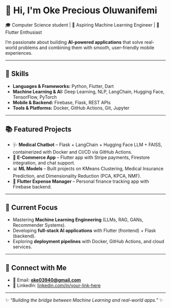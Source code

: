 # 👋 Hi, I'm Oke Precious Oluwanifemi  

🎓 Computer Science student | 🤖 Aspiring Machine Learning Engineer | 📱 Flutter Enthusiast  

I’m passionate about building **AI-powered applications** that solve real-world problems and combining them with smooth, user-friendly mobile experiences.  

---

## 🚀 Skills
- **Languages & Frameworks:** Python, Flutter, Dart  
- **Machine Learning & AI:** Deep Learning, NLP, LangChain, Hugging Face, TensorFlow, PyTorch  
- **Mobile & Backend:** Firebase, Flask, REST APIs  
- **Tools & Platforms:** Docker, GitHub Actions, Git, Jupyter  

---

## 📚 Featured Projects
- 🩺 **Medical Chatbot** – Flask + LangChain + Hugging Face LLM + FAISS, containerized with Docker and CI/CD via GitHub Actions.  
- 🛒 **E-Commerce App** – Flutter app with Stripe payments, Firestore integration, and chat support.  
- 📊 **ML Models** – Built projects on KMeans Clustering, Medical Insurance Prediction, and Dimensionality Reduction (PCA, KPCA, NMF).  
- 📱 **Flutter Expense Manager** – Personal finance tracking app with Firebase backend.  

---

## 🌟 Current Focus
- Mastering **Machine Learning Engineering** (LLMs, RAG, GANs, Recommender Systems).  
- Developing **full-stack AI applications** with Flutter (frontend) + Flask (backend).  
- Exploring **deployment pipelines** with Docker, GitHub Actions, and cloud services.  

---

## 🔗 Connect with Me
- 📧 Email: **oke03940@gmail.com**  
- 💼 LinkedIn: [linkedin.com/in/your-link-here](https://linkedin.com/in/oluwanifemi-precious-oke-135623321/)  


---
✨ *“Building the bridge between Machine Learning and real-world apps.”* ✨

